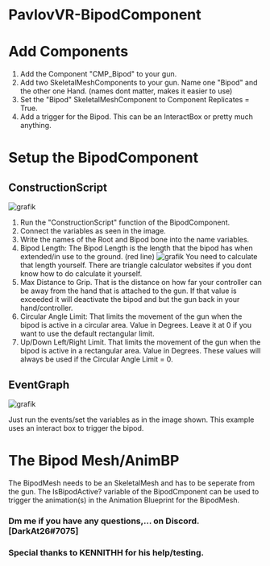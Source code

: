 # PavlovVR-BipodComponent

# Add Components
1. Add the Component "CMP_Bipod" to your gun.
2. Add two SkeletalMeshComponents to your gun. Name one "Bipod" and the other one Hand. (names dont matter, makes it easier to use)
3. Set the "Bipod" SkeletalMeshComponent to Component Replicates = True.
4. Add a trigger for the Bipod. This can be an InteractBox or pretty much anything.

# Setup the BipodComponent
## ConstructionScript
![grafik](https://user-images.githubusercontent.com/84019236/231751396-3235186a-0ec4-410e-b61b-857ced48ce52.png)
1. Run the "ConstructionScript" function of the BipodComponent.
2. Connect the variables as seen in the image.
3. Write the names of the Root and Bipod bone into the name variables.
4. Bipod Length: The Bipod Length is the length that the bipod has when extended/in use to the ground. (red line)
![grafik](https://user-images.githubusercontent.com/84019236/231220768-65f4c105-d0f7-426f-b926-f6a26af8bbca.png)
You need to calculate that length yourself. There are triangle calculator websites if you dont know how to do calculate it yourself.
5. Max Distance to Grip. That is the distance on how far your controller can be away from the hand that is attached to the gun. If that value is exceeded it will deactivate the bipod and but the gun back in your hand/controller.
6. Circular Angle Limit: That limits the movement of the gun when the bipod is active in a circular area. Value in Degrees. Leave it at 0 if you want to use the default rectangular limit.
7. Up/Down Left/Right Limit. That limits the movement of the gun when the bipod is active in a rectangular area. Value in Degrees. These values will always be used if the Circular Angle Limit = 0.

## EventGraph
![grafik](https://user-images.githubusercontent.com/84019236/231223236-9b4b2cf1-475d-4c46-ae89-d6423c6b6830.png)

Just run the events/set the variables as in the image shown. This example uses an interact box to trigger the bipod.

# The Bipod Mesh/AnimBP
The BipodMesh needs to be an SkeletalMesh and has to be seperate from the gun. The IsBipodActive? variable of the BipodCmponent can be used to trigger the animation(s) in the Animation Blueprint for the BipodMesh.



### Dm me if you have any questions,... on Discord. [DarkAt26#7075]

### Special thanks to KENNITHH for his help/testing.
